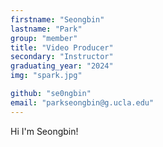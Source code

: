 ```yaml
---
firstname: "Seongbin"
lastname: "Park"
group: "member"
title: "Video Producer"
secondary: "Instructor"
graduating_year: "2024"
img: "spark.jpg"

github: "se0ngbin"
email: "parkseongbin@g.ucla.edu"
---
```


Hi I'm Seongbin!
